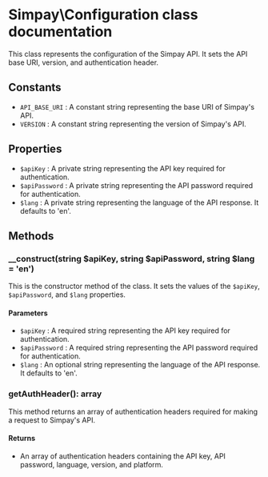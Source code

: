 # Simpay\Configuration class documentation

This class represents the configuration of the Simpay API. It sets the API base URI, version, and authentication header.

## Constants

- `API_BASE_URI` : A constant string representing the base URI of Simpay's API.
- `VERSION` : A constant string representing the version of Simpay's API.

## Properties

- `$apiKey` : A private string representing the API key required for authentication.
- `$apiPassword` : A private string representing the API password required for authentication.
- `$lang` : A private string representing the language of the API response. It defaults to 'en'.

## Methods

### __construct(string $apiKey, string $apiPassword, string $lang = 'en')

This is the constructor method of the class. It sets the values of the `$apiKey`, `$apiPassword`, and `$lang` properties.

#### Parameters

- `$apiKey` : A required string representing the API key required for authentication.
- `$apiPassword` : A required string representing the API password required for authentication.
- `$lang` : An optional string representing the language of the API response. It defaults to 'en'.

### getAuthHeader(): array

This method returns an array of authentication headers required for making a request to Simpay's API.

#### Returns

- An array of authentication headers containing the API key, API password, language, version, and platform.